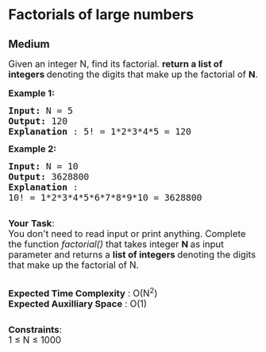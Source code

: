 # Factorials of large numbers
## Medium
<div class="problems_problem_content__Xm_eO"><p><span style="font-size: 18px;">Given an integer N, find its factorial.&nbsp;<strong>return a list of integers </strong>denoting the digits that make up the factorial of <strong>N</strong>.</span><br><br><span style="font-size: 18px;"><strong>Example 1:</strong></span></p>
<pre><span style="font-size: 18px;"><strong>Input: </strong>N = 5
<strong>Output: </strong>120
<strong>Explanation </strong>: 5! = 1*2*3*4*5 = 120</span>
</pre>
<p><span style="font-size: 18px;"><strong>Example 2:</strong></span></p>
<pre><span style="font-size: 18px;"><strong>Input: </strong>N = 10
<strong>Output: </strong>3628800
<strong>Explanation </strong>:
10! = 1*2*3*4*5*6*7*8*9*10 = 3628800</span></pre>
<p><br><span style="font-size: 18px;"><strong>Your</strong> <strong>Task</strong>:<br>You don't need to read input or print anything.&nbsp;Complete the function</span><span style="font-size: 18px;"><em>&nbsp;factorial()&nbsp;</em>that takes integer <strong>N </strong>as input parameter and returns a <strong>list of integers </strong>denoting the digits that make up the factorial of N.</span></p>
<p><br><span style="font-size: 18px;"><strong>Expected Time Complexity</strong> : O(N<sup>2</sup>)<br><strong>Expected Auxilliary Space</strong> : O(1)</span></p>
<p><br><span style="font-size: 18px;"><strong>Constraints</strong>:<br>1 ≤ N ≤ 1000</span></p></div>